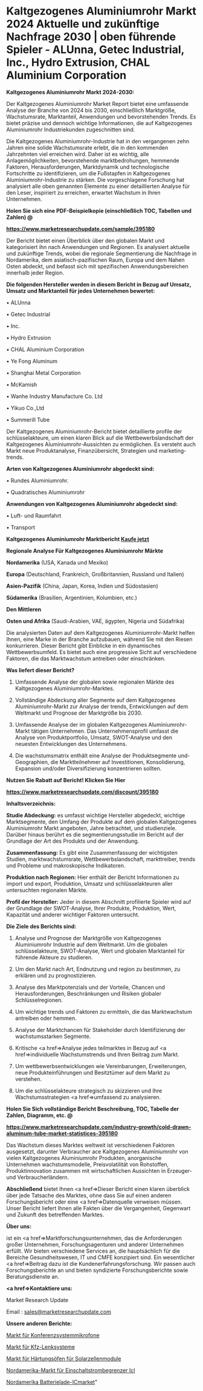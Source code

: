 # Kaltgezogenes Aluminiumrohr Markt 2024 Aktuelle und zukünftige Nachfrage 2030 | oben führende Spieler - ALUnna, Getec Industrial, Inc., Hydro Extrusion, CHAL Aluminium Corporation

<strong>Kaltgezogenes Aluminiumrohr Markt 2024-2030:</strong>

Der Kaltgezogenes Aluminiumrohr Market Report bietet eine umfassende Analyse der Branche von 2024 bis 2030, einschließlich Marktgröße, Wachstumsrate, Marktanteil, Anwendungen und bevorstehenden Trends. Es bietet präzise und dennoch wichtige Informationen, die auf Kaltgezogenes Aluminiumrohr Industriekunden zugeschnitten sind.

Die Kaltgezogenes Aluminiumrohr-Industrie hat in den vergangenen zehn Jahren eine solide Wachstumsrate erlebt, die in den kommenden Jahrzehnten viel erreichen wird. Daher ist es wichtig, alle Anlagemöglichkeiten, bevorstehende marktbedrohungen, hemmende Faktoren, Herausforderungen, Marktdynamik und technologische Fortschritte zu identifizieren, um die Fußstapfen in Kaltgezogenes Aluminiumrohr-Industrie zu stärken. Die vorgeschlagene Forschung hat analysiert alle oben genannten Elemente zu einer detaillierten Analyse für den Leser, inspiriert zu erreichen, erwartet Wachstum in Ihren Unternehmen.



<strong>Holen Sie sich eine PDF-Beispielkopie (einschließlich TOC, Tabellen und Zahlen) @
</strong>

<strong><a href=https://www.marketresearchupdate.com/sample/395180>

<strong>https://www.marketresearchupdate.com/sample/395180</u></font></a></strong></strong>

Der Bericht bietet einen Überblick über den globalen Markt und kategorisiert ihn nach Anwendungen und Regionen. Es analysiert aktuelle und zukünftige Trends, wobei die regionale Segmentierung die Nachfrage in Nordamerika, dem asiatisch-pazifischen Raum, Europa und dem Nahen Osten abdeckt, und befasst sich mit spezifischen Anwendungsbereichen innerhalb jeder Region.



<strong>Die folgenden Hersteller werden in diesem Bericht in Bezug auf Umsatz, Umsatz und Marktanteil für jedes Unternehmen bewertet:</strong>

• ALUnna

• Getec Industrial

• Inc.

• Hydro Extrusion

• CHAL Aluminium Corporation

• Ye Fong Aluminum

• Shanghai Metal Corporation

• McKamish

• Wanhe Industry Manufacture Co. Ltd

• Yikuo Co.,Ltd

• Summerill Tube

Der Kaltgezogenes Aluminiumrohr-Bericht bietet detaillierte profile der schlüsselakteure, um einen klaren Blick auf die Wettbewerbslandschaft der Kaltgezogenes Aluminiumrohr-Aussichten zu ermöglichen. Es versteht auch Markt neue Produktanalyse, Finanzübersicht, Strategien und marketing-trends.



<strong>Arten von Kaltgezogenes Aluminiumrohr abgedeckt sind:</strong>

• Rundes Aluminiumrohr.

• Quadratisches Aluminiumrohr



<strong>Anwendungen von Kaltgezogenes Aluminiumrohr abgedeckt sind:</strong>

• Luft- und Raumfahrt

• Transport



<strong>Kaltgezogenes Aluminiumrohr Marktbericht <a href=https://www.marketresearchupdate.com/buynow/395180>Kaufe jetzt</a></strong>



<strong>Regionale Analyse Für Kaltgezogenes Aluminiumrohr Märkte</strong>



<strong>Nordamerika</strong> (USA, Kanada und Mexiko)



<strong>Europa</strong> (Deutschland, Frankreich, Großbritannien, Russland und Italien)



<strong>Asien-Pazifik</strong> (China, Japan, Korea, Indien und Südostasien)



<strong>Südamerika</strong> (Brasilien, Argentinien, Kolumbien, etc.)



<strong>Den Mittleren</strong> 

<strong>Osten und Afrika</strong> (Saudi-Arabien, VAE, ägypten, Nigeria und Südafrika)

Die analysierten Daten auf dem Kaltgezogenes Aluminiumrohr-Markt helfen Ihnen, eine Marke in der Branche aufzubauen, während Sie mit den Riesen konkurrieren. Dieser Bericht gibt Einblicke in ein dynamisches Wettbewerbsumfeld. Es bietet auch eine progressive Sicht auf verschiedene Faktoren, die das Marktwachstum antreiben oder einschränken.



<strong>Was liefert dieser Bericht?</strong>

1. Umfassende Analyse der globalen sowie regionalen Märkte des Kaltgezogenes Aluminiumrohr-Marktes.

2. Vollständige Abdeckung aller Segmente auf dem Kaltgezogenes Aluminiumrohr-Markt zur Analyse der trends, Entwicklungen auf dem Weltmarkt und Prognose der Marktgröße bis 2030.

3. Umfassende Analyse der im globalen Kaltgezogenes Aluminiumrohr-Markt tätigen Unternehmen. Das Unternehmensprofil umfasst die Analyse von Produktportfolio, Umsatz, SWOT-Analyse und den neuesten Entwicklungen des Unternehmens.

4. Die wachstumsmatrix enthält eine Analyse der Produktsegmente und-Geographien, die Marktteilnehmer auf Investitionen, Konsolidierung, Expansion und/oder Diversifizierung konzentrieren sollten.



<strong>Nutzen Sie Rabatt auf Bericht! Klicken Sie Hier
</strong>

<strong><a href=https://www.marketresearchupdate.com/discount/395180>https://www.marketresearchupdate.com/discount/395180</b></u></font></strong></a>



<strong>Inhaltsverzeichnis:</strong>



<strong>Studie Abdeckung:</strong> es umfasst wichtige Hersteller abgedeckt, wichtige Marktsegmente, den Umfang der Produkte auf dem globalen Kaltgezogenes Aluminiumrohr Markt angeboten, Jahre betrachtet, und studienziele. Darüber hinaus berührt es die segmentierungsstudie im Bericht auf der Grundlage der Art des Produkts und der Anwendung.



<strong>Zusammenfassung:</strong> Es gibt eine Zusammenfassung der wichtigsten Studien, marktwachstumsrate, Wettbewerbslandschaft, markttreiber, trends und Probleme und makroskopische Indikatoren.



<strong>Produktion nach Regionen:</strong> Hier enthält der Bericht Informationen zu import und export, Produktion, Umsatz und schlüsselakteuren aller untersuchten regionalen Märkte.



<strong>Profil der Hersteller:</strong> Jeder in diesem Abschnitt profilierte Spieler wird auf der Grundlage der SWOT-Analyse, Ihrer Produkte, Produktion, Wert, Kapazität und anderer wichtiger Faktoren untersucht.



<strong>Die Ziele des Berichts sind:</strong>

1) Analyse und Prognose der Marktgröße von Kaltgezogenes Aluminiumrohr Industrie auf dem Weltmarkt.
Um die globalen schlüsselakteure, SWOT-Analyse, Wert und globalen Marktanteil für führende Akteure zu studieren.

2) Um den Markt nach Art, Endnutzung und region zu bestimmen, zu erklären und zu prognostizieren.

3) Analyse des Marktpotenzials und der Vorteile, Chancen und Herausforderungen, Beschränkungen und Risiken globaler Schlüsselregionen.

4) Um wichtige trends und Faktoren zu ermitteln, die das Marktwachstum antreiben oder hemmen.

5) Analyse der Marktchancen für Stakeholder durch Identifizierung der wachstumsstarken Segmente.

6) Kritische <a href=>Analyse</a> jedes teilmarktes in Bezug auf <a href=>individuelle</a> Wachstumstrends und Ihren Beitrag zum Markt.

7) Um wettbewerbsentwicklungen wie Vereinbarungen, Erweiterungen, neue Produkteinführungen und Besitztümer auf dem Markt zu verstehen.

8) Um die schlüsselakteure strategisch zu skizzieren und Ihre Wachstumsstrategien <a href=>umfassend</a> zu analysieren.



<strong>Holen Sie Sich vollständige Bericht Beschreibung, TOC, Tabelle der Zahlen, Diagramm, etc. @ </strong>

<strong><a href=https://www.marketresearchupdate.com/industry-growth/cold-drawn-aluminum-tube-market-statistices-395180>https://www.marketresearchupdate.com/industry-growth/cold-drawn-aluminum-tube-market-statistices-395180</a></font></strong>

Das Wachstum dieses Marktes weltweit ist verschiedenen Faktoren ausgesetzt, darunter Verbraucher ace Kaltgezogenes Aluminiumrohr von vielen Kaltgezogenes Aluminiumrohr Produkten, anorganische Unternehmen wachstumsmodelle, Preisvolatilität von Rohstoffen, Produktinnovation zusammen mit wirtschaftlichen Aussichten in Erzeuger-und Verbraucherländern.



<strong>Abschließend</strong> bietet Ihnen <a href=>Dieser</a> Bericht einen klaren überblick über jede Tatsache des Marktes, ohne dass Sie auf einen anderen Forschungsbericht oder eine <a href=>Datenquelle</a> verweisen müssen. Unser Bericht liefert Ihnen alle Fakten über die Vergangenheit, Gegenwart und Zukunft des betreffenden Marktes.



<strong>Über uns:</strong>

 ist ein <a href=>Marktfors</a>chungsunternehmen, das die Anforderungen großer Unternehmen, Forschungsagenturen und anderer Unternehmen erfüllt. Wir bieten verschiedene Services an, die hauptsächlich für die Bereiche Gesundheitswesen, IT und CMFE konzipiert sind. Ein wesentlicher <a href=>Beitrag</a> dazu ist die Kundenerfahrungsforschung. Wir passen auch Forschungsberichte an und bieten syndizierte Forschungsberichte sowie Beratungsdienste an.



<strong><a href=>Kontaktiere uns:</a></strong>

Market Research Update

Email : sales@marketresearchupdate.com



<strong>Unsere anderen Berichte:</strong>

<a href=https://www.linkedin.com/pulse/conference-system-microphone-market-witness-huge-growth>Markt für Konferenzsystemmikrofone</a>

<a href=https://www.linkedin.com/pulse/automotive-steering-systems-market-future-scope-demands>Markt für Kfz-Lenksysteme</a>

<a href=https://www.linkedin.com/pulse/solar-cell-module-curing-furnace-market>Markt für Härtungsöfen für Solarzellenmodule</a>

<a href=https://www.linkedin.com/pulse/north-america-inrush-current-limiters-icl-market>Nordamerika-Markt für Einschaltstrombegrenzer Icl</a>

<a href=https://www.linkedin.com/pulse/north-america-battery-charging-icmarket-see>Nordamerika Batterielade-ICmarket</a>"
